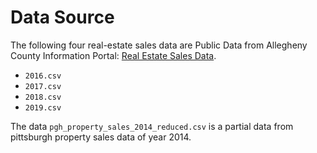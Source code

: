 # Data Source

The following four real-estate sales data are Public Data from Allegheny County Information Portal: [Real Estate Sales Data](http://infoportal.alleghenycounty.us/resalesdata/home.aspx).

- `2016.csv`
- `2017.csv`
- `2018.csv`
- `2019.csv`

The data `pgh_property_sales_2014_reduced.csv` is a partial data from pittsburgh property sales data of year 2014.

